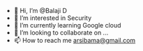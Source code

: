 - 👋 Hi, I’m @Balaji D
- 👀 I’m interested in Security
- 🌱 I’m currently learning Google cloud
- 💞️ I’m looking to collaborate on ...
- 📫 How to reach me arsibama@gmail.com

<!---
arsibama/arsibama is a ✨ special ✨ repository because its `README.md` (this file) appears on your GitHub profile.
You can click the Preview link to take a look at your changes.
--->
